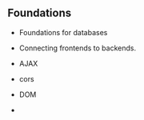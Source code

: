 ## Foundations 

- Foundations for databases
- Connecting frontends to backends.
- AJAX
- cors 
- DOM 

-